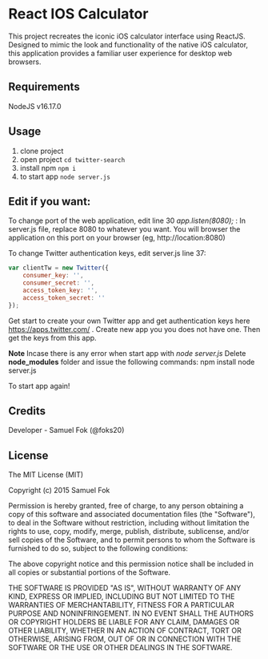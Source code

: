 

# React IOS Calculator

This project recreates the iconic iOS calculator interface using ReactJS. Designed to mimic the look and functionality of the native iOS calculator, this application provides a familiar user experience for desktop web browsers. 


## Requirements

NodeJS v16.17.0

## Usage

1. clone project   
2. open project `cd twitter-search`
3. install npm `npm i`
4. to start app `node server.js`

## Edit if you want:
To change port of the web application, edit line 30 *app.listen(8080);* :
In server.js file, replace 8080 to whatever you want.
You will browser the application on this port on your browser (eg, http://location:8080)

To change Twitter authentication keys, edit server.js line 37:
```javascript
var clientTw = new Twitter({
    consumer_key: '',
    consumer_secret: '',
    access_token_key: '',
    access_token_secret: ''
});
```
Get start to create your own Twitter app and get authentication keys here https://apps.twitter.com/ . Create new app you you does not have one. Then get the keys from this app.

**Note**
Incase there is any error when start app with *node server.js*
Delete **node_modules** folder and issue the following commands:
npm install
node server.js

To start app again!

## Credits
 
Developer - Samuel Fok (@foks20)

 
## License
 
The MIT License (MIT)

Copyright (c) 2015 Samuel Fok

Permission is hereby granted, free of charge, to any person obtaining a copy of this software and associated documentation files (the "Software"), to deal in the Software without restriction, including without limitation the rights to use, copy, modify, merge, publish, distribute, sublicense, and/or sell copies of the Software, and to permit persons to whom the Software is furnished to do so, subject to the following conditions:

The above copyright notice and this permission notice shall be included in all copies or substantial portions of the Software.

THE SOFTWARE IS PROVIDED "AS IS", WITHOUT WARRANTY OF ANY KIND, EXPRESS OR IMPLIED, INCLUDING BUT NOT LIMITED TO THE WARRANTIES OF MERCHANTABILITY, FITNESS FOR A PARTICULAR PURPOSE AND NONINFRINGEMENT. IN NO EVENT SHALL THE AUTHORS OR COPYRIGHT HOLDERS BE LIABLE FOR ANY CLAIM, DAMAGES OR OTHER LIABILITY, WHETHER IN AN ACTION OF CONTRACT, TORT OR OTHERWISE, ARISING FROM, OUT OF OR IN CONNECTION WITH THE SOFTWARE OR THE USE OR OTHER DEALINGS IN THE SOFTWARE.
